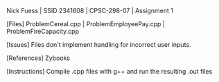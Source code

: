 Nick Fuess | SSID 2341608 | CPSC-298-07 | Assignment 1

[Files]
ProblemCereal.cpp | ProblemEmployeePay.cpp | ProblemFireCapacity.cpp

[Issues]
Files don't implement handling for incorrect user inputs. 

[References]
Zybooks

[Instructions]
Compile .cpp files with g++ and run the resulting .out files
